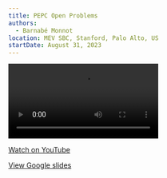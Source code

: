 ```yaml
---
title: PEPC Open Problems
authors:
  - Barnabé Monnot
location: MEV SBC, Stanford, Palo Alto, US
startDate: August 31, 2023
---
```


<video src="https://youtu.be/yt4Nhqd9Wvs?si=b-GP4pK8sEnIj1Ta"></video>

[Watch on YouTube](https://youtu.be/yt4Nhqd9Wvs?si=b-GP4pK8sEnIj1Ta)

[View Google slides](https://docs.google.com/presentation/d/1Ltrf9OyrCJOJ0XJBAY3eE9T8dQ_1tdr_Y6c31oF14cg/edit?usp=sharing)
